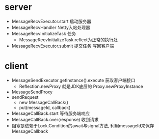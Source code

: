# server

- MessageRecvExecutor.start 启动服务器
- MessageRecvHandler Netty入站处理器
- MessageRecvInitializeTask 任务
    - MessageRecvInitializeTask.reflect为正常的执行处
- MessageRecvExecutor.submit 提交任务 写回客户端

# client

- MessageSendExecutor.getInstance().execute 获取客户端接口
    - Reflection.newProxy 就是JDK底层的 Proxy.newProxyInstance
- MessageSendProxy
- sendRequest
    - new MessageCallBack()
    - put(messageId, callback)
- MessageCallBack.start 等待服务端响应
- MessageCallBack.over(response) 收到请求
- 阻塞是依赖于Lock.Condition的await与signal方法, 利用messageId来保存MessageCallback